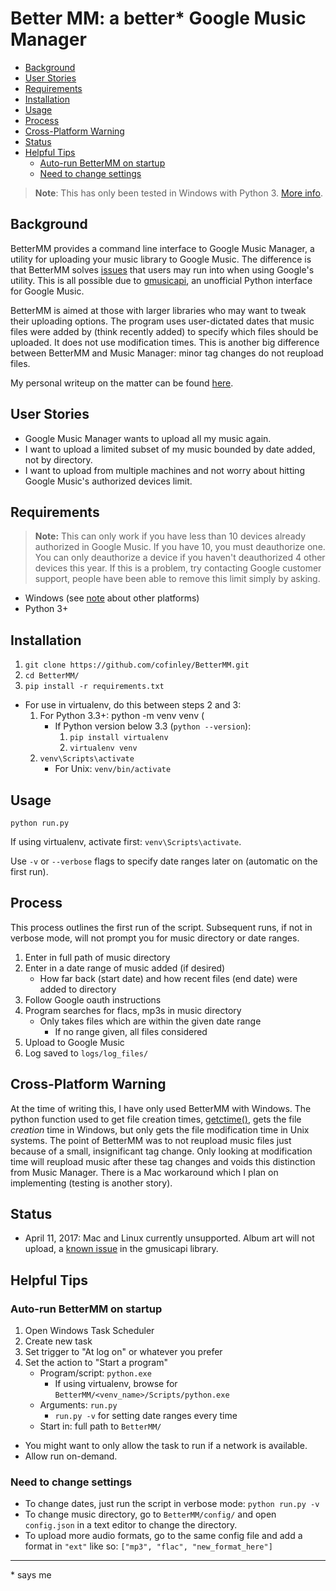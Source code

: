 # Better MM: a better* Google Music Manager

<!-- TOC -->

- [Background](#background)
- [User Stories](#user-stories)
- [Requirements](#requirements)
- [Installation](#installation)
- [Usage](#usage)
- [Process](#process)
- [Cross-Platform Warning](#cross-platform-warning)
- [Status](#status)
- [Helpful Tips](#helpful-tips)
	- [Auto-run BetterMM on startup](#auto-run-bettermm-on-startup)
	- [Need to change settings](#need-to-change-settings)

<!-- /TOC -->

> __Note__: This has only been tested in Windows with Python 3. [More info](#cross-platform-warning).

## Background

BetterMM provides a command line interface to Google Music Manager, a utility for uploading your music library to Google Music. The difference is that BetterMM solves [issues](#user-stories) that users may run into when using Google's utility. This is all possible due to [gmusicapi](https://github.com/simon-weber/gmusicapi), an unofficial Python interface for Google Music.

BetterMM is aimed at those with larger libraries who may want to tweak their uploading options. The program uses user-dictated dates that music files were added by (think recently added) to specify which files should be uploaded. It does not use modification times. This is another big difference between BetterMM and Music Manager: minor tag changes do not reupload files.

My personal writeup on the matter can be found [here](https://charcoalbin.com/BetterMM.html).

## User Stories

- Google Music Manager wants to upload all my music again.
- I want to upload a limited subset of my music bounded by date added, not by directory.
- I want to upload from multiple machines and not worry about hitting Google Music's authorized devices limit.

## Requirements

> __Note:__ This can only work if you have less than 10 devices already authorized in Google Music. If you have 10, you must deauthorize one. You can only deauthorize a device if you haven't deauthorized 4 other devices this year. If this is a problem, try contacting Google customer support, people have been able to remove this limit simply by asking.

- Windows (see [note](#cross-platform-warning) about other platforms)
- Python 3+

## Installation

1. `git clone https://github.com/cofinley/BetterMM.git`
2. `cd BetterMM/`
3. `pip install -r requirements.txt`

- For use in virtualenv, do this between steps 2 and 3:
    1. For Python 3.3+: python -m venv venv (
        - If Python version below 3.3 (`python --version`):
            1. `pip install virtualenv`
            2. `virtualenv venv`
    2. `venv\Scripts\activate`
        - For Unix: `venv/bin/activate`

## Usage

`python run.py`

If using virtualenv, activate first: `venv\Scripts\activate`.

Use `-v` or `--verbose` flags to specify date ranges later on (automatic on the first run).

## Process

This process outlines the first run of the script. Subsequent runs, if not in verbose mode, will not prompt you for music directory or date ranges.

1. Enter in full path of music directory
2. Enter in a date range of music added (if desired)
    - How far back (start date) and how recent files (end date) were added to directory
3. Follow Google oauth instructions
4. Program searches for flacs, mp3s in music directory
    - Only takes files which are within the given date range
        - If no range given, all files considered
5. Upload to Google Music
6. Log saved to `logs/log_files/`

## Cross-Platform Warning

At the time of writing this, I have only used BetterMM with Windows. The python function used to get file creation times, [getctime()](https://docs.python.org/3.3/library/os.path.html#os.path.getctime), gets the file _creation_ time in Windows, but only gets the file modification time in Unix systems. The point of BetterMM was to not reupload music files just because of a small, insignificant tag change. Only looking at modification time will reupload music after these tag changes and voids this distinction from Music Manager. There is a Mac workaround which I plan on implementing (testing is another story).

## Status

- April 11, 2017: Mac and Linux currently unsupported. Album art will not upload, a [known issue](https://github.com/simon-weber/gmusicapi/issues/242) in the gmusicapi library.

## Helpful Tips

### Auto-run BetterMM on startup

1. Open Windows Task Scheduler
2. Create new task
3. Set trigger to "At log on" or whatever you prefer
4. Set the action to "Start a program"
    - Program/script: `python.exe`
        - If using virtualenv, browse for `BetterMM/<venv_name>/Scripts/python.exe`
    - Arguments: `run.py`
        - `run.py -v` for setting date ranges every time
    - Start in: full path to `BetterMM/`

- You might want to only allow the task to run if a network is available.
- Allow run on-demand.

### Need to change settings

- To change dates, just run the script in verbose mode: `python run.py -v`
- To change music directory, go to `BetterMM/config/` and open `config.json` in a text editor to change the directory.
- To upload more audio formats, go to the same config file and add a format in `"ext"` like so: `["mp3", "flac", "new_format_here"]`

---

\* says me
